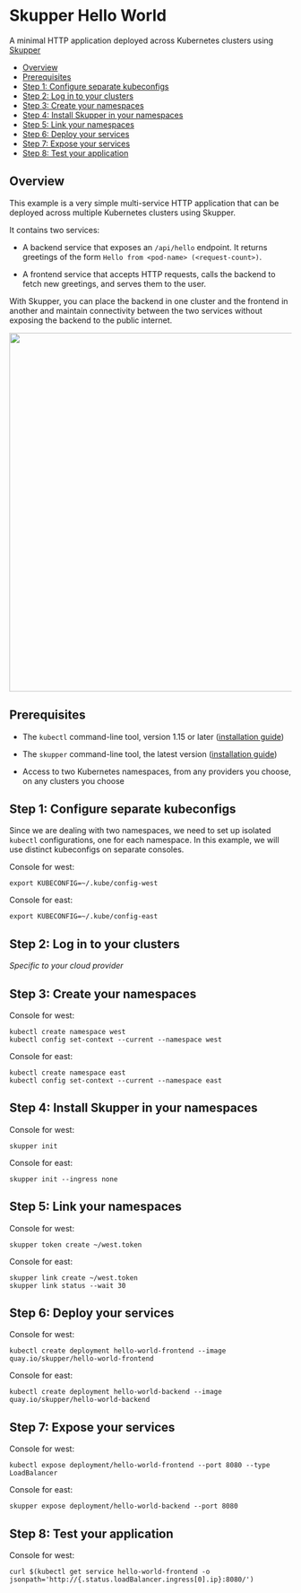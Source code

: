 # Skupper Hello World

A minimal HTTP application deployed across Kubernetes clusters using [Skupper](https://skupper.io/)

* [Overview](#overview)
* [Prerequisites](#prerequisites)
* [Step 1: Configure separate kubeconfigs](#step-1-configure-separate-kubeconfigs)
* [Step 2: Log in to your clusters](#step-2-log-in-to-your-clusters)
* [Step 3: Create your namespaces](#step-3-create-your-namespaces)
* [Step 4: Install Skupper in your namespaces](#step-4-install-skupper-in-your-namespaces)
* [Step 5: Link your namespaces](#step-5-link-your-namespaces)
* [Step 6: Deploy your services](#step-6-deploy-your-services)
* [Step 7: Expose your services](#step-7-expose-your-services)
* [Step 8: Test your application](#step-8-test-your-application)

## Overview

This example is a very simple multi-service HTTP application that can
be deployed across multiple Kubernetes clusters using Skupper.

It contains two services:

* A backend service that exposes an `/api/hello` endpoint.  It
  returns greetings of the form `Hello from <pod-name>
  (<request-count>)`.

* A frontend service that accepts HTTP requests, calls the backend
  to fetch new greetings, and serves them to the user.

With Skupper, you can place the backend in one cluster and the
frontend in another and maintain connectivity between the two
services without exposing the backend to the public internet.

<img src="images/entities.svg" width="640"/>

## Prerequisites

* The `kubectl` command-line tool, version 1.15 or later
  ([installation guide][install-kubectl])

* The `skupper` command-line tool, the latest version ([installation
  guide][install-skupper])

* Access to two Kubernetes namespaces, from any providers you
  choose, on any clusters you choose

[install-kubectl]: https://kubernetes.io/docs/tasks/tools/install-kubectl/
[install-skupper]: https://skupper.io/start/index.html#step-1-install-the-skupper-command-line-tool-in-your-environment

## Step 1: Configure separate kubeconfigs

Since we are dealing with two namespaces, we need to set up
isolated `kubectl` configurations, one for each namespace.  In
this example, we will use distinct kubeconfigs on separate
consoles.

Console for west:

~~~ shell
export KUBECONFIG=~/.kube/config-west
~~~

Console for east:

~~~ shell
export KUBECONFIG=~/.kube/config-east
~~~

## Step 2: Log in to your clusters

*Specific to your cloud provider*

## Step 3: Create your namespaces

Console for west:

~~~ shell
kubectl create namespace west
kubectl config set-context --current --namespace west
~~~

Console for east:

~~~ shell
kubectl create namespace east
kubectl config set-context --current --namespace east
~~~

## Step 4: Install Skupper in your namespaces

Console for west:

~~~ shell
skupper init
~~~

Console for east:

~~~ shell
skupper init --ingress none
~~~

## Step 5: Link your namespaces

Console for west:

~~~ shell
skupper token create ~/west.token
~~~

Console for east:

~~~ shell
skupper link create ~/west.token
skupper link status --wait 30
~~~

## Step 6: Deploy your services

Console for west:

~~~ shell
kubectl create deployment hello-world-frontend --image quay.io/skupper/hello-world-frontend
~~~

Console for east:

~~~ shell
kubectl create deployment hello-world-backend --image quay.io/skupper/hello-world-backend
~~~

## Step 7: Expose your services

Console for west:

~~~ shell
kubectl expose deployment/hello-world-frontend --port 8080 --type LoadBalancer
~~~

Console for east:

~~~ shell
skupper expose deployment/hello-world-backend --port 8080
~~~

## Step 8: Test your application

Console for west:

~~~ shell
curl $(kubectl get service hello-world-frontend -o jsonpath='http://{.status.loadBalancer.ingress[0].ip}:8080/')
~~~